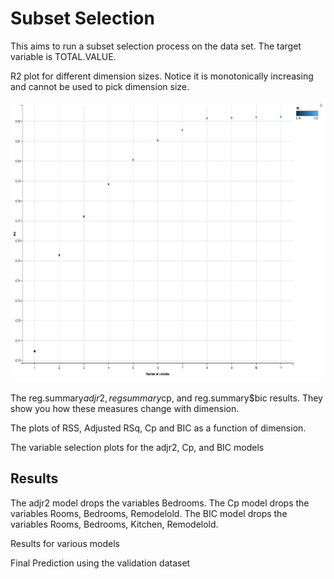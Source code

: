 # Subset Selection
This aims to run a subset selection process on the data set. The target variable is TOTAL.VALUE. 

R2 plot for different dimension sizes. Notice it is monotonically increasing and cannot be used to pick dimension size.

<img src="Images/R-Square_Values.png" width="600" height="450">

The reg.summary$adjr2, regsummary$cp, and reg.summary$bic results. They show you how these measures change with dimension.

The plots of RSS, Adjusted RSq, Cp and BIC as a function of dimension.

The variable selection plots for the adjr2, Cp, and BIC models

## Results

The adjr2 model drops the variables Bedrooms. 
The Cp model drops the variables Rooms, Bedrooms, Remodelold. 
The BIC model drops the variables Rooms, Bedrooms, Kitchen, Remodelold.

Results for various models

Final Prediction using the validation dataset

